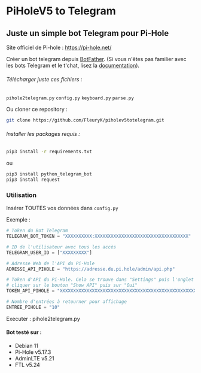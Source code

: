 # PiHoleV5 to Telegram

## Juste un simple bot Telegram pour Pi-Hole

Site officiel de Pi-hole : https://pi-hole.net/

Créer un bot telegram depuis [BotFather](t.me/botfather). (Si vous n'êtes pas familier avec les bots Telegram et le t'chat, lisez la [documentation](https://core.telegram.org/bots)).

###### Télécharger juste ces fichiers :
`pihole2telegram.py`
`config.py`
`keyboard.py`
`parse.py`

Ou cloner ce repository :
```bash
git clone https://github.com/FleuryK/piholev5totelegram.git
```

###### Installer les packages requis :

```bash
pip3 install -r requirements.txt
```
ou
```bash
pip3 install python_telegram_bot
pip3 install request
```

### Utilisation

Insérer TOUTES vos données dans `config.py`

Exemple :

```python
# Token du Bot Telegram
TELEGRAM_BOT_TOKEN = "XXXXXXXXXX:XXXXXXXXXXXXXXXXXXXXXXXXXXXXXXXXXXX"

# ID de l'utilisateur avec tous les accès
TELEGRAM_USER_ID = ["XXXXXXXXX"]

# Adresse Web de l'API du Pi-Hole
ADRESSE_API_PIHOLE = "https://adresse.du.pi.hole/admin/api.php"

# Token d'API du Pi-Hole. Cela se trouve dans "Settings" puis l'onglet "API" et
# cliquer sur le bouton "Show API" puis sur "Oui"
TOKEN_API_PIHOLE = "XXXXXXXXXXXXXXXXXXXXXXXXXXXXXXXXXXXXXXXXXXXXXXXXXXXXXXXXXXXXXXXX"

# Nombre d'entrées à retourner pour affichage
ENTREE_PIHOLE = "10"
```

Executer : pihole2telegram.py

#### Bot testé sur :
- Debian 11
- Pi-Hole v5.17.3
- AdminLTE v5.21
- FTL v5.24
